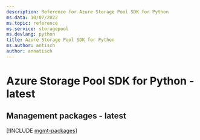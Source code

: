 ```yaml
---
description: Reference for Azure Storage Pool SDK for Python
ms.data: 10/07/2022
ms.topic: reference
ms.service: storagepool
ms.devlang: python
title: Azure Storage Pool SDK for Python
ms.author: antisch
author: annatisch
---
```

# Azure Storage Pool SDK for Python - latest

## Management packages - latest
[!INCLUDE [mgmt-packages](storage-pool-mgmt-index.md)]